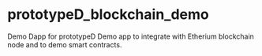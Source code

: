 # prototypeD_blockchain_demo
Demo Dapp for prototypeD 
Demo app to integrate with Etherium blockchain node and to demo smart contracts.
